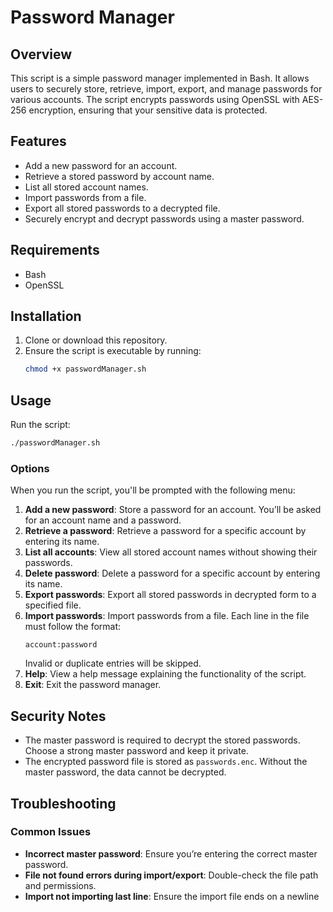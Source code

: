 # Password Manager

## Overview

This script is a simple password manager implemented in Bash. It allows users to securely store, retrieve, import, export, and manage passwords for various accounts. The script encrypts passwords using OpenSSL with AES-256 encryption, ensuring that your sensitive data is protected.

## Features

- Add a new password for an account.
- Retrieve a stored password by account name.
- List all stored account names.
- Import passwords from a file.
- Export all stored passwords to a decrypted file.
- Securely encrypt and decrypt passwords using a master password.

## Requirements

- Bash
- OpenSSL

## Installation

1. Clone or download this repository.
2. Ensure the script is executable by running:
   ```bash
   chmod +x passwordManager.sh
   ```

## Usage

Run the script:

```bash
./passwordManager.sh
```

### Options

When you run the script, you'll be prompted with the following menu:

1. **Add a new password**: Store a password for an account. You’ll be asked for an account name and a password.
2. **Retrieve a password**: Retrieve a password for a specific account by entering its name.
3. **List all accounts**: View all stored account names without showing their passwords.
4. **Delete password**: Delete a password for a specific account by entering its name.
5. **Export passwords**: Export all stored passwords in decrypted form to a specified file.
6. **Import passwords**: Import passwords from a file. Each line in the file must follow the format:
   ```
   account:password
   ```
   Invalid or duplicate entries will be skipped.
7. **Help**: View a help message explaining the functionality of the script.
8. **Exit**: Exit the password manager.

## Security Notes

- The master password is required to decrypt the stored passwords. Choose a strong master password and keep it private.
- The encrypted password file is stored as `passwords.enc`. Without the master password, the data cannot be decrypted.

## Troubleshooting

### Common Issues

- **Incorrect master password**: Ensure you’re entering the correct master password.
- **File not found errors during import/export**: Double-check the file path and permissions.
- **Import not importing last line**: Ensure the import file ends on a newline

